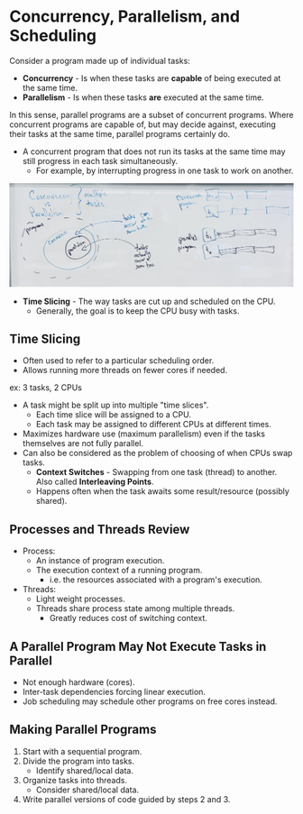 # Concurrency, Parallelism, and Scheduling

Consider a program made up of individual tasks:
+ **Concurrency** - Is when these tasks are **capable** of being
  executed at the same time.
+ **Parallelism** - Is when these tasks **are** executed at the
  same time.

In this sense, parallel programs are a subset of concurrent
programs. Where concurrent programs are capable of, but may decide
against, executing their tasks at the same time, parallel programs
certainly do.

+ A concurrent program that does not run its tasks at the same time
  may still progress in each task simultaneously.
  - For example, by interrupting progress in one task to work on another.

![Tasks](03-tasks.jpg)

+ **Time Slicing** - The way tasks are cut up and scheduled on the CPU.
  - Generally, the goal is to keep the CPU busy with tasks.

## Time Slicing

+ Often used to refer to a particular scheduling order.
+ Allows running more threads on fewer cores if needed.

ex: 3 tasks, 2 CPUs
+ A task might be split up into multiple "time slices".
  - Each time slice will be assigned to a CPU.
  - Each task may be assigned to different CPUs at different times.
+ Maximizes hardware use (maximum parallelism) even if the tasks
  themselves are not fully parallel.
+ Can also be considered as the problem of choosing of when CPUs
  swap tasks.
  - **Context Switches** - Swapping from one task (thread) to
    another. Also called **Interleaving Points**.
  - Happens often when the task awaits some result/resource
    (possibly shared).

## Processes and Threads Review

+ Process:
  - An instance of program execution.
  - The execution context of a running program.
    * i.e. the resources associated with a program's execution.
+ Threads:
  - Light weight processes.
  - Threads share process state among multiple threads.
    * Greatly reduces cost of switching context.

## A Parallel Program May Not Execute Tasks in Parallel

+ Not enough hardware (cores).
+ Inter-task dependencies forcing linear execution.
+ Job scheduling may schedule other programs on free cores instead.

## Making Parallel Programs

1. Start with a sequential program.
1. Divide the program into tasks.
   + Identify shared/local data.
1. Organize tasks into threads.
   + Consider shared/local data.
1. Write parallel versions of code guided by steps 2 and 3.

